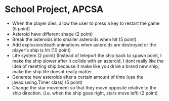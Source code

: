 # School Project, APCSA
- When the player dies, allow the user to press a key to restart the game (5 point)
- Asteroid have different shape (2 point)
- Break the asteroids into smaller asteroids when hit (5 point)
- Add explosion/death animations when asteroids are destroyed or the player's ship is hit (10 point)
- Life system (2 point) (Instead of teleport the ship back to spawn point, I make the ship slower after it collide with an asteroid, I dont really like the idea of resetting ship because it make like you drive a brand new ship, make the ship life doesnt really matter
- Generate new asteroids after a certain amount of time (use the javax.swing.Timer class) (5 point)
- Change the star movement so that they move opposite relative to the ship direction. (i.e. when the ship goes right, stars move left) (2 point)


